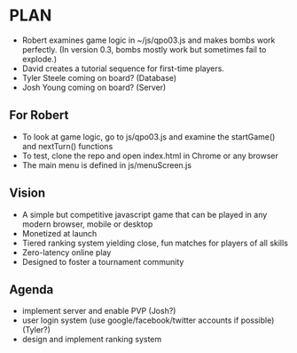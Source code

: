 PLAN
===
 * Robert examines game logic in ~/js/qpo03.js and makes bombs work perfectly. (In version 0.3, bombs mostly work but sometimes fail to explode.)
 * David creates a tutorial sequence for first-time players. 
 * Tyler Steele coming on board? (Database)
 * Josh Young coming on board? (Server)

## For Robert
 * To look at game logic, go to js/qpo03.js and examine the startGame() and nextTurn() functions
 * To test, clone the repo and open index.html in Chrome or any browser
 * The main menu is defined in js/menuScreen.js

## Vision
 * A simple but competitive javascript game that can be played in any modern browser, mobile or desktop
 * Monetized at launch
 * Tiered ranking system yielding close, fun matches for players of all skills
 * Zero-latency online play
 * Designed to foster a tournament community

## Agenda
 * implement server and enable PVP (Josh?)
 * user login system (use google/facebook/twitter accounts if possible) (Tyler?)
 * design and implement ranking system
